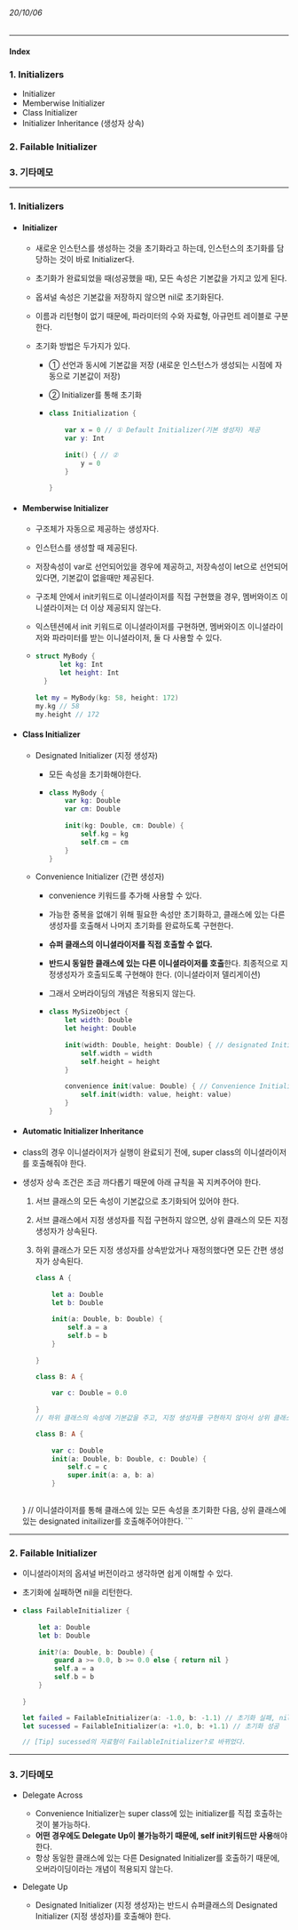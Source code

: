 ###### 20/10/06

------



#### Index

### **1. Initializers**

- Initializer
- Memberwise Initializer
- Class Initializer
- Initializer Inheritance (생성자 상속)



### **2. Failable Initializer**



### **3. 기타메모**



------



### **1.  Initializers**

- #### Initializer

  - 새로운 인스턴스를 생성하는 것을 초기화라고 하는데, 인스턴스의 초기화를 담당하는 것이 바로 Initializer다.

  - 초기화가 완료되었을 때(성공했을 때), 모든 속성은 기본값을 가지고 있게 된다.

  - 옵셔널 속성은 기본값을 저장하지 않으면 nil로 초기화된다.

  - 이름과 리턴형이 없기 때문에, 파라미터의 수와 자료형, 아규먼트 레이블로 구분한다.

  - 초기화 방법은 두가지가 있다.

    - ① 선언과 동시에 기본값을 저장 (새로운 인스턴스가 생성되는 시점에 자동으로 기본값이 저장)
  
    - ② Initializer를 통해 초기화
  
    - ```swift
      class Initialization {
          
          var x = 0 // ① Default Initializer(기본 생성자) 제공
          var y: Int
          
          init() { // ②
              y = 0
          }
        
      } 
      ```
  
    


- #### Memberwise Initializer

  - 구조체가 자동으로 제공하는 생성자다.

  - 인스턴스를 생성할 때 제공된다.

  -  저장속성이 var로 선언되어있을 경우에 제공하고, 저장속성이 let으로 선언되어있다면, 기본값이 없을때만 제공된다.

  - 구조체 안에서 init키워드로 이니셜라이저를 직접 구현했을 경우, 멤버와이즈 이니셜라이저는 더 이상 제공되지 않는다.

  - 익스텐션에서 init 키워드로 이니셜라이저를 구현하면, 멤버와이즈 이니셜라이저와 파라미터를 받는 이니셜라이저, 둘 다 사용할 수 있다.

  - ```swift
    struct MyBody {
          let kg: Int
          let height: Int
      }
      
    let my = MyBody(kg: 58, height: 172)
    my.kg // 58
    my.height // 172
    ```

    

    

- #### Class Initializer

  - Designated Initializer (지정 생성자)
    - 모든 속성을 초기화해야한다.
    
    - ```swift
      class MyBody {
          var kg: Double
          var cm: Double
          
          init(kg: Double, cm: Double) {
              self.kg = kg
              self.cm = cm
          }
      }
      ```
    
      

  - Convenience Initializer (간편 생성자)

    - convenience 키워드를 추가해 사용할 수 있다.

    - 가능한 중복을 없애기 위해 필요한 속성만 초기화하고, 클래스에 있는 다른 생성자를 호출해서 나머지 초기화를 완료하도록 구현한다.

    - **슈퍼 클래스의 이니셜라이저를 직접 호출할 수 없다.** 
    
    - **반드시 동일한 클래스에 있는 다른 이니셜라이저를 호출**한다. 최종적으로 지정생성자가 호출되도록 구현해야 한다. (이니셜라이저 델리게이션)
    
    - 그래서 오버라이딩의 개념은 적용되지 않는다.
    
    - ```swift
      class MySizeObject {
          let width: Double
          let height: Double
          
          init(width: Double, height: Double) { // designated Initializer, 지정자
              self.width = width
              self.height = height
          }
        
          convenience init(value: Double) { // Convenience Initializer, 간편 생성자
              self.init(width: value, height: value)
          }
      }
      ```




- #### Automatic Initializer Inheritance

  
- class의 경우 이니셜라이저가 실행이 완료되기 전에, super class의 이니셜라이저를 호출해줘야 한다.
  
- 생성자 상속 조건은 조금 까다롭기 때문에 아래 규칙을 꼭 지켜주어야 한다.
  
  1. 서브 클래스의 모든 속성이 기본값으로 초기화되어 있어야 한다.
  
  2. 서브 클래스에서 지정 생성자를 직접 구현하지 않으면, 상위 클래스의 모든 지정 생성자가 상속된다.
  
    3. 하위 클래스가 모든 지정 생성자를 상속받았거나 재정의했다면 모든 간편 생성자가 상속된다.
  
       ```swift
       class A {
           
           let a: Double
           let b: Double
         
           init(a: Double, b: Double) {
               self.a = a
               self.b = b
           }
           
       }
       
       class B: A {
           
           var c: Double = 0.0
           
       }
       // 하위 클래스의 속성에 기본값을 주고, 지정 생성자를 구현하지 않아서 상위 클래스의 모든 지정 생성자가 상속되었다.
       
       class B: A {
           
           var c: Double
           init(a: Double, b: Double, c: Double) {
               self.c = c
               super.init(a: a, b: a)
           }
           
     }
       // 이니셜라이저를 통해 클래스에 있는 모든 속성을 초기화한 다음, 상위 클래스에 있는 designated initailizer를 호출해주어야한다.
       ```
  
       

------



### **2. Failable Initializer**

- 이니셜라이저의 옵셔널 버전이라고 생각하면 쉽게 이해할 수 있다.

- 초기화에 실패하면 nil을 리턴한다.

- ```swift
  class FailableInitializer {
      
      let a: Double
      let b: Double
    
      init?(a: Double, b: Double) {
          guard a >= 0.0, b >= 0.0 else { return nil }
          self.a = a
          self.b = b
      }
      
  }
  
  let failed = FailableInitializer(a: -1.0, b: -1.1) // 초기화 실패, nil 리턴
  let sucessed = FailableInitializer(a: +1.0, b: +1.1) // 초기화 성공
  
  // [Tip] sucessed의 자료형이 FailableInitializer?로 바뀌었다.
  ```

  

------



### **3. 기타메모**

- Delegate Across
  - Convenience Initializer는 super class에 있는 initializer를 직접 호출하는 것이 불가능하다.
  - **어떤 경우에도 Delegate Up이 불가능하기 때문에, self init키워드만 사용**해야 한다.
  - 항상 동일한 클래스에 있는 다른 Designated Initializer를 호출하기 때문에, 오버라이딩이라는 개념이 적용되지 않는다.



- Delegate Up
  - Designated Initializer (지정 생성자)는 반드시 슈퍼클래스의 Designated Initializer (지정 생성자)를 호출해야 한다.